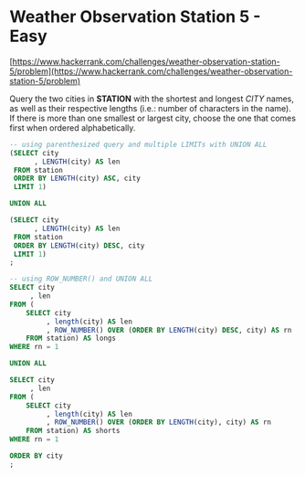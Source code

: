 # Weather Observation Station 5 - Easy
[https://www.hackerrank.com/challenges/weather-observation-station-5/problem](https://www.hackerrank.com/challenges/weather-observation-station-5/problem)

Query the two cities in **STATION** with the shortest and longest _CITY_ names, as well as their respective lengths (i.e.: number of characters in the name). If there is more than one smallest or largest city, choose the one that comes first when ordered alphabetically.

```sql
-- using parenthesized query and multiple LIMITs with UNION ALL
(SELECT city
      , LENGTH(city) AS len
 FROM station
 ORDER BY LENGTH(city) ASC, city
 LIMIT 1)

UNION ALL

(SELECT city
      , LENGTH(city) AS len
 FROM station
 ORDER BY LENGTH(city) DESC, city
 LIMIT 1)
;

-- using ROW_NUMBER() and UNION ALL
SELECT city
     , len
FROM (
    SELECT city
         , length(city) AS len
         , ROW_NUMBER() OVER (ORDER BY LENGTH(city) DESC, city) AS rn
    FROM station) AS longs
WHERE rn = 1

UNION ALL

SELECT city
     , len
FROM (
    SELECT city
         , length(city) AS len
         , ROW_NUMBER() OVER (ORDER BY LENGTH(city), city) AS rn
    FROM station) AS shorts
WHERE rn = 1

ORDER BY city
;
```
